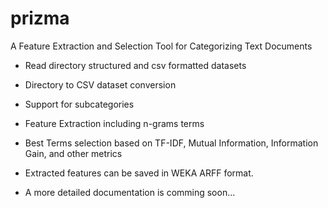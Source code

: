 prizma
======

A Feature Extraction and Selection Tool for Categorizing Text Documents

- Read directory structured and csv formatted datasets 
- Directory to CSV dataset conversion
- Support for subcategories
- Feature Extraction including n-grams terms
- Best Terms selection based on TF-IDF, Mutual Information, Information Gain, and other metrics
- Extracted features can be saved in WEKA ARFF format.

- A more detailed documentation is comming soon...



